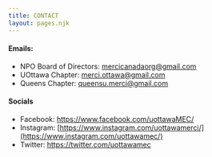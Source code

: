 ```yaml
---
title: CONTACT
layout: pages.njk
---
```

#### Emails:

* NPO Board of Directors: [mercicanadaorg@gmail.com](mailto:mercicanadaorg@gmail.com)
* UOttawa Chapter: [merci.ottawa@gmail.com](mailto:merci.ottawa@gmail.com)
* Queens Chapter: [queensu.merci@gmail.com](mailto:queensu.merci@gmail.com)

#### Socials

* Facebook: <https://www.facebook.com/uottawaMEC/>
* Instagram: [https://www.instagram.com/uottawamerci/](https://www.instagram.com/uottawamec/)
* Twitter: <https://twitter.com/uottawamec>